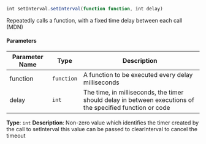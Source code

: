 [//]: # (version=40e515042b587cfc957d55d97167f4a1996cadb753b78aad30954e7d4c18eaa1)

```js
int setInterval.setInterval(function function, int delay)
```

Repeatedly calls a function, with a fixed time delay between each call (MDN)

#### Parameters
| Parameter Name | Type | Description |
| -------------- | ----------- | ----------- |
| function | `function` | A function to be executed every delay milliseconds |
| delay | `int` | The time, in milliseconds, the timer should delay in between executions of the specified function or code |#### Return

**Type**: `int`
**Description**: Non-zero value which identifies the timer created by the call to setInterval this value can be passed to clearInterval to cancel the timeout
